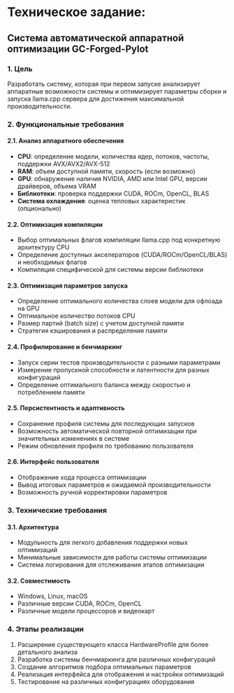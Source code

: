 # Техническое задание:
## Система автоматической аппаратной оптимизации GC-Forged-Pylot

### 1. Цель
Разработать систему, которая при первом запуске анализирует аппаратные возможности системы и оптимизирует параметры сборки и запуска llama.cpp сервера для достижения максимальной производительности.

### 2. Функциональные требования

#### 2.1. Анализ аппаратного обеспечения
- **CPU**: определение модели, количества ядер, потоков, частоты, поддержки AVX/AVX2/AVX-512
- **RAM**: объем доступной памяти, скорость (если возможно)
- **GPU**: обнаружение наличия NVIDIA, AMD или Intel GPU, версии драйверов, объема VRAM
- **Библиотеки**: проверка поддержки CUDA, ROCm, OpenCL, BLAS
- **Система охлаждения**: оценка тепловых характеристик (опционально)

#### 2.2. Оптимизация компиляции
- Выбор оптимальных флагов компиляции llama.cpp под конкретную архитектуру CPU
- Определение доступных акселераторов (CUDA/ROCm/OpenCL/BLAS) и необходимых флагов
- Компиляция специфической для системы версии библиотеки

#### 2.3. Оптимизация параметров запуска
- Определение оптимального количества слоев модели для офлоада на GPU
- Оптимальное количество потоков CPU
- Размер партий (batch size) с учетом доступной памяти
- Стратегия кэширования и распределения памяти

#### 2.4. Профилирование и бенчмаркинг
- Запуск серии тестов производительности с разными параметрами
- Измерение пропускной способности и латентности для разных конфигураций
- Определение оптимального баланса между скоростью и потреблением памяти

#### 2.5. Персистентность и адаптивность
- Сохранение профиля системы для последующих запусков
- Возможность автоматической повторной оптимизации при значительных изменениях в системе
- Режим обновления профиля по требованию пользователя

#### 2.6. Интерфейс пользователя
- Отображение хода процесса оптимизации
- Вывод итоговых параметров и ожидаемой производительности
- Возможность ручной корректировки параметров

### 3. Технические требования

#### 3.1. Архитектура
- Модульность для легкого добавления поддержки новых оптимизаций
- Минимальные зависимости для работы системы оптимизации
- Система логирования для отслеживания этапов оптимизации

#### 3.2. Совместимость
- Windows, Linux, macOS
- Различные версии CUDA, ROCm, OpenCL
- Различные модели процессоров и видеокарт

### 4. Этапы реализации
1. Расширение существующего класса HardwareProfile для более детального анализа
2. Разработка системы бенчмаркинга для различных конфигураций
3. Создание алгоритмов подбора оптимальных параметров
4. Реализация интерфейса для отображения и настройки оптимизаций
5. Тестирование на различных конфигурациях оборудования